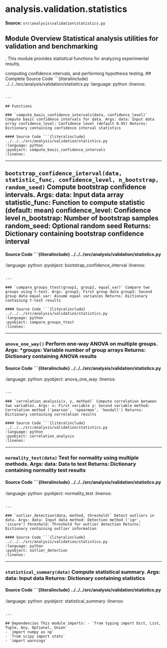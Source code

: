 # analysis.validation.statistics

**Source:** `src\analysis\validation\statistics.py`

## Module Overview Statistical analysis utilities for validation and benchmarking

. This module provides statistical functions for analyzing experimental results,


computing confidence intervals, and performing hypothesis testing. ## Complete Source Code ```{literalinclude} ../../../src/analysis/validation/statistics.py
:language: python
:linenos:
```

---

## Functions

### `compute_basic_confidence_intervals(data, confidence_level)` Compute basic confidence intervals for data. Args: data: Input data array confidence_level: Confidence level (default 0.95) Returns: Dictionary containing confidence interval statistics

#### Source Code ```{literalinclude} ../../../src/analysis/validation/statistics.py
:language: python
:pyobject: compute_basic_confidence_intervals
:linenos:
```

---

## `bootstrap_confidence_interval(data, statistic_func, confidence_level, n_bootstrap, random_seed)` Compute bootstrap confidence intervals. Args: data: Input data array statistic_func: Function to compute statistic (default: mean) confidence_level: Confidence level n_bootstrap: Number of bootstrap samples random_seed: Optional random seed Returns: Dictionary containing bootstrap confidence interval

#### Source Code ```{literalinclude} ../../../src/analysis/validation/statistics.py

:language: python
:pyobject: bootstrap_confidence_interval
:linenos:
```

---

### `compare_groups_ttest(group1, group2, equal_var)` Compare two groups using t-test. Args: group1: First group data group2: Second group data equal_var: Assume equal variances Returns: Dictionary containing t-test results

#### Source Code ```{literalinclude} ../../../src/analysis/validation/statistics.py
:language: python
:pyobject: compare_groups_ttest
:linenos:
```

---

### `anova_one_way()` Perform one-way ANOVA on multiple groups. Args: *groups: Variable number of group arrays Returns: Dictionary containing ANOVA results

#### Source Code ```{literalinclude} ../../../src/analysis/validation/statistics.py

:language: python
:pyobject: anova_one_way
:linenos:
```

---

### `correlation_analysis(x, y, method)` Compute correlation between two variables. Args: x: First variable y: Second variable method: Correlation method ('pearson', 'spearman', 'kendall') Returns: Dictionary containing correlation results

#### Source Code ```{literalinclude} ../../../src/analysis/validation/statistics.py
:language: python
:pyobject: correlation_analysis
:linenos:
```

---

### `normality_test(data)` Test for normality using multiple methods. Args: data: Data to test Returns: Dictionary containing normality test results

#### Source Code ```{literalinclude} ../../../src/analysis/validation/statistics.py

:language: python
:pyobject: normality_test
:linenos:
```

---

### `outlier_detection(data, method, threshold)` Detect outliers in data. Args: data: Input data method: Detection method ('iqr', 'zscore') threshold: Threshold for outlier detection Returns: Dictionary containing outlier information

#### Source Code ```{literalinclude} ../../../src/analysis/validation/statistics.py
:language: python
:pyobject: outlier_detection
:linenos:
```

---

### `statistical_summary(data)` Compute statistical summary. Args: data: Input data Returns: Dictionary containing statistics

#### Source Code ```{literalinclude} ../../../src/analysis/validation/statistics.py

:language: python
:pyobject: statistical_summary
:linenos:
```

---

## Dependencies This module imports: - `from typing import Dict, List, Tuple, Any, Optional, Union`
- `import numpy as np`
- `from scipy import stats`
- `import warnings`

